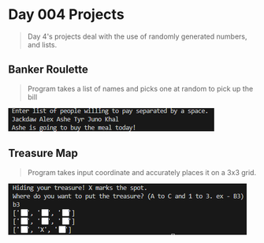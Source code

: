 # Day 004 Projects
> Day 4's projects deal with the use of randomly generated numbers, and lists.

## Banker Roulette
> Program takes a list of names and picks one at random to pick up the bill

![Screenshot](BankerScreen.png)

## Treasure Map
> Program takes input coordinate and accurately places it on a 3x3 grid.

![Screenshot](MapScreen.png)

